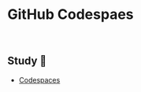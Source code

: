 # GitHub Codespaes
<br>

## Study 🔎
+   [Codespaces](https://github.com/dlwnsgur9242/TIL/blob/main/CS/GitHub%20Codespaces/Codespaces.md)
<br>
